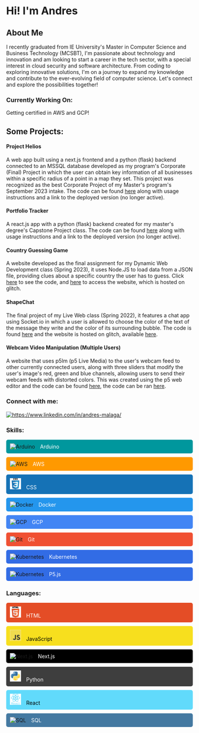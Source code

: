 # Hi! I'm Andres

## About Me

I recently graduated from IE University's Master in Computer Science and Business Technology (MCSBT), I'm passionate about technology and innovation and am looking to start a career in the tech sector, with a special interest in cloud security and software architecture. From coding to exploring innovative solutions, I'm on a journey to expand my knowledge and contribute to the ever-evolving field of computer science. Let's connect and explore the possibilities together!

### Currently Working On:
  Getting certified in AWS and GCP!

## Some Projects:
#### Project Helios
  A web app built using a next.js frontend and a python (flask) backend connected to an MSSQL database developed as my program's Corporate (Final) Project in which the user can obtain key information of all businesses within a specific radius of a point in a map they set. This project was recognized as the best Corporate Project of my Master's program's September 2023 intake. The code can be found [here](https://github.com/Amalaga19/Project-Helios) along with usage instructions and a link to the deployed version (no longer active).
#### Portfolio Tracker
  A react.js app with a python (flask) backend created for my master's degree's Capstone Project class. The code can be found [here](https://github.com/Amalaga19/MCSBT-Capstone) along with usage instructions and a link to the deployed version (no longer active).
#### Country Guessing Game
  A website developed as the final assignment for my Dynamic Web Development class (Spring 2023), it uses Node.JS to load data from a JSON file, providing clues about a specific country the user has to guess. Click [here](https://github.com/Amalaga19/Web-Dev-Final) to see the code, and [here](https://efficacious-pricey-kite.glitch.me/) to access the website, which is hosted on glitch.
#### ShapeChat
  The final project of my Live Web class (Spring 2022), it features a chat app using Socket.io in which a user is allowed to choose the color of the text of the message they write and the color of its surrounding bubble. The code is found [here](https://github.com/Amalaga19/ShapeChat/tree/main) and the website is hosted on glitch, available [here](https://liveweb-final-andres.glitch.me/).
#### Webcam Video Manipulation (Multiple Users)
  A website that uses p5lm (p5 Live Media) to the user's webcam feed to other currently connected users, along with three sliders that modify the user's image's red, green and blue channels, allowing users to send their webcam feeds with distorted colors. This was created using the p5 web editor and the code can be found [here](https://editor.p5js.org/amalaga19/sketches/oSIv0SJ12), the code can be ran [here](https://editor.p5js.org/amalaga19/full/oSIv0SJ12).

<h3 align="left">Connect with me:</h3>
<p align="left">
  <a href="https://www.linkedin.com/in/andres-malaga/" target="blank">
    <img align="center" src="https://raw.githubusercontent.com/rahuldkjain/github-profile-readme-generator/master/src/images/icons/Social/linked-in-alt.svg" alt="https://www.linkedin.com/in/andres-malaga/" height="30" width="40" />
  </a>
</p>

<h3 align="left">Skills:</h3>

<div style="background-color: #00979D; padding: 10px; margin-bottom: 10px; border-radius: 5px;">
  <img src="https://cdn.worldvectorlogo.com/logos/arduino-1.svg" alt="Arduino" width="30" height="30"/>
  <span style="color: white; margin-left: 10px;">Arduino</span>
</div>

<div style="background-color: #FF9900; padding: 10px; margin-bottom: 10px; border-radius: 5px;">
  <img src="https://cdn.jsdelivr.net/gh/devicons/devicon@latest/icons/amazonwebservices/amazonwebservices-line-wordmark.svg" alt="AWS" width="30" height="30"/>
  <span style="color: white; margin-left: 10px;">AWS</span>
</div>

<div style="background-color: #1572B6; padding: 10px; margin-bottom: 10px; border-radius: 5px;">
  <img src="https://raw.githubusercontent.com/devicons/devicon/master/icons/css3/css3-original-wordmark.svg" alt="CSS" width="30" height="30"/>
  <span style="color: white; margin-left: 10px;">CSS</span>
</div>

<div style="background-color: #2496ED; padding: 10px; margin-bottom: 10px; border-radius: 5px;">
  <img src="https://www.vectorlogo.zone/logos/docker/docker-icon.svg" alt="Docker" width="30" height="30"/>
  <span style="color: white; margin-left: 10px;">Docker</span>
</div>

<div style="background-color: #4285F4; padding: 10px; margin-bottom: 10px; border-radius: 5px;">
  <img src="https://www.vectorlogo.zone/logos/google_cloud/google_cloud-icon.svg" alt="GCP" width="30" height="30"/>
  <span style="color: white; margin-left: 10px;">GCP</span>
</div>

<div style="background-color: #F05032; padding: 10px; margin-bottom: 10px; border-radius: 5px;">
  <img src="https://www.vectorlogo.zone/logos/git-scm/git-scm-icon.svg" alt="Git" width="30" height="30"/>
  <span style="color: white; margin-left: 10px;">Git</span>
</div>

<div style="background-color: #326CE5; padding: 10px; margin-bottom: 10px; border-radius: 5px;">
  <img src="https://www.vectorlogo.zone/logos/kubernetes/kubernetes-icon.svg" alt="Kubernetes" width="30" height="30"/>
  <span style="color: white; margin-left: 10px;">Kubernetes</span>
</div>

<div style="background-color: #326CE5; padding: 10px; margin-bottom: 10px; border-radius: 5px;">
  <img src="https://cdn.jsdelivr.net/gh/devicons/devicon@latest/icons/p5js/p5js-original.svg" alt="Kubernetes" width="30" height="30"/>
  <span style="color: white; margin-left: 10px;">P5.js</span>
</div>

<!-- Add more skills as needed -->

<h3 align="left">Languages:</h3>

<div style="background-color: #E44D26; padding: 10px; margin-bottom: 10px; border-radius: 5px;">
  <img src="https://raw.githubusercontent.com/devicons/devicon/master/icons/html5/html5-original-wordmark.svg" alt="HTML" width="30" height="30"/>
  <span style="color: white; margin-left: 10px;">HTML</span>
</div>

<div style="background-color: #F7DF1E; padding: 10px; margin-bottom: 10px; border-radius: 5px;">
  <img src="https://raw.githubusercontent.com/devicons/devicon/master/icons/javascript/javascript-original.svg" alt="JavaScript" width="30" height="30"/>
  <span style="color: black; margin-left: 10px;">JavaScript</span>
</div>

<div style="background-color: #000000; padding: 10px; margin-bottom: 10px; border-radius: 5px;">
  <img src="https://cdn.jsdelivr.net/gh/devicons/devicon@latest/icons/nextjs/nextjs-original.svg" alt="Next.js" width="30" height="30"/>
  <span style="color: white; margin-left: 10px;">Next.js</span>
</div>

<div style="background-color: #3E3E3E; padding: 10px; margin-bottom: 10px; border-radius: 5px;">
  <img src="https://raw.githubusercontent.com/devicons/devicon/master/icons/python/python-original.svg" alt="Python" width="30" height="30"/>
  <span style="color: white; margin-left: 10px;">Python</span>
</div>

<div style="background-color: #61DAFB; padding: 10px; margin-bottom: 10px; border-radius: 5px;">
  <img src="https://raw.githubusercontent.com/devicons/devicon/master/icons/react/react-original-wordmark.svg" alt="React" width="30" height="30"/>
  <span style="color: black; margin-left: 10px;">React</span>
</div>

<div style="background-color: #4479A1; padding: 10px; margin-bottom: 10px; border-radius: 5px;">
  <img src="https://www.vectorlogo.zone/logos/mysql/mysql-icon.svg" alt="SQL" width="30" height="30"/>
  <span style="color: white; margin-left: 10px;">SQL</span>
</div>



<!-- Add more languages as needed -->


<!--
**Amalaga19/Amalaga19** is a ✨ _special_ ✨ repository because its `README.md` (this file) appears on your GitHub profile.

Here are some ideas to get you started:

- 🔭 I’m currently working on ...
- 🌱 I’m currently learning ...
- 👯 I’m looking to collaborate on ...
- 🤔 I’m looking for help with ...
- 💬 Ask me about ...
- 📫 How to reach me: ...
- 😄 Pronouns: ...
- ⚡ Fun fact: ...
-->

